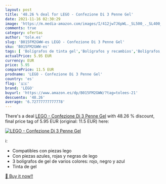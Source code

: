```yaml
---
layout: post
title: '48.26 % deal for LEGO - Confezione Di 3 Penne Gel'
date: 2021-11-16 02:30:29
image: 'https://m.media-amazon.com/images/I/412jw7J6pWL._SL500_._SL400_.jpg'
comments: true
category: ofertas
author: 'tole.es'
slug: 'B015FM2GWW-es LEGO - Confezione Di 3 Penne Gel'
sku: 'B015FM2GWW-es'
tags: [ 'Bolígrafos de tinta gel','Bolígrafos y recambios','Bolígrafos, lápices y útiles de escritura','Oficina y papelería','lego', ]
actualPrice: 5.95 EUR
currency: EUR
price: 5.95
comparePrice: 11.5 EUR
prodname: 'LEGO - Confezione Di 3 Penne Gel'
country: 'es'
flag: '🇪🇸'
brand: 'LEGO'
buyurl: 'https://www.amazon.es/dp/B015FM2GWW/?tag=tolees-21'
descuento: '48.26'
average: '6.72777777777778'
---
```


There's a deal [LEGO - Confezione Di 3 Penne Gel](https://www.amazon.es/dp/B015FM2GWW/?tag=tolees-21)  with  48.26 % discount, final price tag of  5.95 EUR (original: 11.5 EUR) here:

[![LEGO - Confezione Di 3 Penne Gel](https://m.media-amazon.com/images/I/412jw7J6pWL._SL500_._SL400_.jpg)](https://www.amazon.es/dp/B015FM2GWW/?tag=tolees-21)

ℹ️:

- Compatibles con piezas lego
- Con piezas azules, rojas y negras de lego
- 3 bolígrafos de gel de varios colores: rojo, negro y azul
- Tinta de gel

[🛒 Buy it now!!](https://www.amazon.es/dp/B015FM2GWW/?tag=tolees-21)

